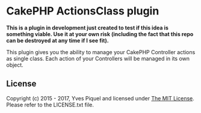 # CakePHP ActionsClass plugin

**This is a plugin in development just created to test if this idea is something viable. Use it at your own risk (including the fact that this repo can be destroyed at any time if I see fit).** 

This plugin gives you the ability to manage your CakePHP Controller actions as single class. Each action of your Controllers will be managed in its own object.

## License

Copyright (c) 2015 - 2017, Yves Piquel and licensed under [The MIT License](http://opensource.org/licenses/mit-license.php).
Please refer to the LICENSE.txt file.